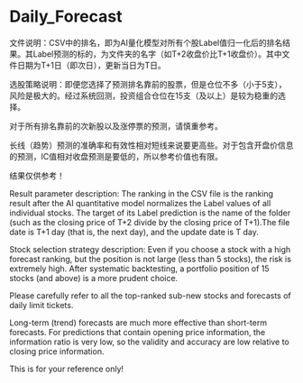 # Daily_Forecast
  
  文件说明：CSV中的排名，即为AI量化模型对所有个股Label值归一化后的排名结果。其Label预测的标的，为文件夹的名字（如T+2收盘价比T+1收盘价）。其中文件日期为T+1日（即次日），更新当日为T日。
  
  选股策略说明：即便您选择了预测排名靠前的股票，但是仓位不多（小于5支），风险是极大的。经过系统回测，投资组合仓位在15支（及以上）是较为稳重的选择。

  对于所有排名靠前的次新股以及涨停票的预测，请慎重参考。

  长线（趋势）预测的准确率和有效性相对短线来说要更高些。对于包含开盘价信息的预测，IC值相对收盘预测是要低的，所以参考价值也有限。

  结果仅供参考！
  
  
  
  Result parameter description: The ranking in the CSV file is the ranking result after the AI quantitative model normalizes the Label values of all individual stocks. The target of its Label prediction is the name of the folder (such as the closing price of T+2 divide by the closing price of T+1).The file date is T+1 day (that is, the next day), and the update date is T day.
  
  Stock selection strategy description: Even if you choose a stock with a high forecast ranking, but the position is not large (less than 5 stocks), the risk is extremely high. After systematic backtesting, a portfolio position of 15 stocks (and above) is a more prudent choice.
  
 Please carefully refer to all the top-ranked sub-new stocks and forecasts of daily limit tickets.  
  
  Long-term (trend) forecasts are much more effective than short-term forecasts. For predictions that contain opening price information, the information ratio is very low, so the validity and accuracy are low relative to closing price information.
  
  This is for your reference only!
